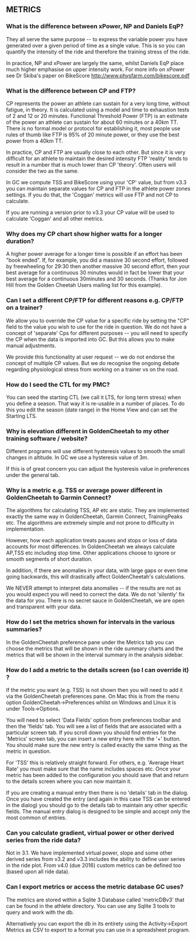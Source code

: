 ## METRICS


### What is the difference between xPower, NP and Daniels EqP?

They all serve the same purpose -- to express the variable power you have generated over
a given period of time as a single value. This is so you can quantify the intensity of
the ride and therefore the training stress of the ride.

In practice, NP and xPower are largely the same, whilst Daniels EqP place much higher
emphasise on upper intensity work. For more info on xPower see Dr Skiba's paper on BikeScore
<http://www.physfarm.com/bikescore.pdf>



### What is the difference between CP and FTP?

CP represents the power an athlete can sustain for a very long time, without fatigue, in theory. It is calculated using a model and time to exhaustion tests of 2 and 12 or 20 minutes. Functional Threshold Power (FTP) is an estimate of the power an athlete can sustain for about 60 minutes or a 40km TT. There is no formal model or protocol for establishing it, most people use rules of thumb like FTP is 95% of 20 minute power, or they use the best power from a 40km TT. 

In practice, CP and FTP are usually close to each other. But since it is very difficult for an athlete to maintain the desired intensity FTP 'reality' tends to result in a number that is much lower than CP 'theory'. Often users will consider the two as the same.

In GC we compute TSS and BikeScore using your 'CP' value, but from v3.3 you can maintain separate
values for CP and FTP in the athlete power zones settings. If you do that, the 'Coggan' metrics will use
FTP and not CP to calculate.

If you are running a version prior to v3.3 your CP value will be used to calculate 'Coggan' and all
other metrics. 

### Why does my CP chart show higher watts for a longer duration?

A higher power average for a longer time is possible if an effort has been "book ended".
If, for example, you did a massive 30 second effort, followed by freewheeling for 29:30
then another massive 30 second effort, then your best average for a continuous 30 minutes
would in fact be lower that your best average for a continuous 30minutes and 30 seconds.
(Thanks for Jon Hill from the Golden Cheetah Users mailing list for this example).



### Can I set a different CP/FTP for different reasons e.g. CP/FTP on a trainer?

We allow you to override the CP value for a specific ride by setting the "CP" field to
the value you wish to use for the ride in question. We do not have a concept of 'separate'
Cps for different purposes -- you will need to specify the CP when the data is imported
into GC. But this allows you to make manual adjustments.

We provide this functionality at user request -- we do not endorse the concept of multiple
CP values. But we do recognise the ongoing debate regarding physiological stress from
working on a trainer vs on the road.


### How do I seed the CTL for my PMC?

You can seed the starting CTL (we call it LTS, for long term stress) when you define a
season. That way it is re-usable in a number of places. To do this you edit the season
(date range) in the Home View and can set the Starting LTS.

### Why is elevation different in GoldenCheetah to my other training software / website?

Different programs will use different hysteresis values to smooth the small changes in
altitude. In GC we use a hysteresis value of 3m.

If this is of great concern you can adjust the hysteresis value in preferences under the
general tab.



### Why is a metric e.g. TSS or average power different in GoldenCheetah to Garmin Connect?

The algorithms for calculating TSS, AP etc are static. They are implemented exactly the
same way in GoldenCheetah, Garmin Connect, TrainingPeaks etc. The algorithms are extremely
simple and not prone to difficulty in implementation.

However, how each application treats pauses and stops or loss of data accounts for most
differences. In GoldenCheetah we always calculate AP,TSS etc including stop time. Other
applications choose to ignore or smooth segments of short duration.

In addition, if there are anomalies in your data, with large gaps or even time going
backwards, this will drastically affect GoldenCheetah's calculations.

We NEVER attempt to interpret data anomalies -- if the results are not as you would expect
you will need to correct the data. We do not 'silently' fix the data for you. There is no
secret sauce in GoldenCheetah, we are open and transparent with your data.



### How do I set the metrics shown for intervals in the various summaries?

In the GoldenCheetah preference pane under the Metrics tab you can choose the metrics
that will be shown in the ride summary charts and the metrics that will be shown in the
interval summary in the analysis sidebar.



### How do I add a metric to the details screen (so I can override it) ?

If the metric you want (e.g. TSS) is not shown then you will need to add it via the
GoldenCheetah preferences pane. On Mac this is from the menu option
GoldenCheetah->Preferences whilst on Windows and Linux it is under Tools->Options.

You will need to select 'Data Fields' option from preferences toolbar and then the
'fields' tab. You will see a list of fields that are associated with a particular screen
tab. If you scroll down you should find entries for the 'Metrics' screen tab, you can
insert a new entry here with the '+' button. You should make sure the new entry is
called exactly the same thing as the metric in question.

For 'TSS' this is relatively straight forward. For others, e.g. 'Average Heart Rate' you
must make sure that the name includes spaces etc. Once your metric has been added to the
configuration you should save that and return to the details screen where you can now
maintain it.

If you are creating a manual entry then there is no 'details' tab in the dialog. Once
you have created the entry (and again in this case TSS can be entered in the dialog)
you should go to the details tab to maintain any other specific fields. The manual entry
dialog is designed to be simple and accept only the most common of entries.



### Can you calculate gradient, virtual power or other derived series from the ride data?

Not in 3.1. We have implemented virtual power, slope and some other derived series from v3.2
and v3.3 includes the ability to define user series in the ride plot. From v4.0 (due 2016) custom
metrics can be defined too (based upon all ride data).



### Can I export metrics or access the metric database GC uses?

The metrics are stored within a Sqlite 3 Database called 'metricDBv3' that can be found
in the athlete directory. You can use any Sqlite 3 tools to query and work with the db.

Alternatively you can export the db in its entirety using the Activity->Export Metrics
as CSV to export to a format you can use in a spreadsheet program.
